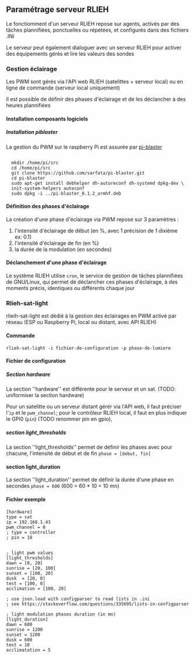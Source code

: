 ## Paramétrage serveur RLIEH
Le fonctiomment d'un serveur RLIEH repose sur agents, activés par des tâches plannifiées, ponctuelles ou répétées, et configurés dans des fichiers .INI

Le serveur peut également dialoguer avec un serveur RLIEH pour activer des équipements gérés et lire les valeurs des sondes

### Gestion éclairage 
Les PWM sont gérés via l'API web RLIEH (satelittes + serveur local) ou en ligne de commande (serveur local uniquement)

Il est possible de définir des phases d'éclairage et de les déclancher à des heures plannifiées 

#### Installation composants logiciels

##### Installation piblaster

La gestion du PWM sur le raspberry Pi est assurée par [pi-blaster](https://github.com/sarfata/pi-blaster)

<code>
  mkdir /home/pi/src
  cd /home/pi/src
  git clone https://github.com/sarfata/pi-blaster.git
  cd pi-blaster
  sudo apt-get install debhelper dh-autoreconf dh-systemd dpkg-dev \
  init-system-helpers autoconf
  sudo dpkg -i ../pi-blaster_0.1.2_armhf.deb
</code>

#### Définition des phases d'éclairage

La création d'une phase d'éclairage via PWM repose sur 3 paramètres : 
1. l'intensité d'éclairage de début (en %, avec 1 précision de 1 dixième ex: 0.1)
2. l'intensité d'éclairage de fin (en %)
3. la durée de la modulation (en secondes)

#### Déclanchement d'une phase d'éclairage

Le système RLIEH utilise `cron`, le service de gestion de tâches plannifiées de GNU/Linux, qui permet dé déclancher ces phases d'éclairage, à des moments précis, identiques ou différents chaque jour 

### Rlieh-sat-light

rlieih-sat-light est dédié à la gestion des éclairages en PWM activé par réseau (ESP ou Raspberry Pi, local ou distant, avec API RLIEH)


#### Commande 
```
rlieh-sat-light -i fichier-de-configuration -p phase-de-lumiere
```

#### Fichier de configuration

##### Section hardware
La section ''hardware'' est différente pour le serveur et un sat. (TODO: uniformiser la section hardware)

Pour un satelitte ou un serveur distant gérér via l'API web, il faut préciser l'`ip` et le `pwm_channel`; pour le contrôleur RLIEH local, il faut en plus indiquer le GPI0 (`pin`) (TODO renommer pin en gpio),

##### section light_thresholds

La section ''light_thresholds'' permet de définir les phases avec pour chacune, l'intensité de début et de fin
`phase = [debut, fin]`

#### section light_duration

La section ''light_duration'' permet de définir la durée d'une phase en secondes
`phase = 600` (600 = 60 * 10 = 10 mn)  

#### Fichier exemple
```
[hardware]
type = sat
ip = 192.168.1.43
pwm_channel = 0
; type = controller
; pin = 18


; light pwm values
[light_thresholds]
dawn = [0, 20]
sunrise = [20, 100]
sunset = [100, 20]
dusk  = [20, 0]
test = [100, 0]
acclimation = [100, 20]

; use json.load with configparser to read lists in .ini
; see https://stackoverflow.com/questions/335695/lists-in-configparser

; light modulation phases duration (in mn)
[light_duration]
dawn = 600
sunrise = 1200
sunset = 1200
dusk = 600
test = 10
acclimatation = 5 
```


